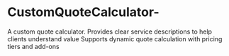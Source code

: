 # CustomQuoteCalculator-
A custom quote calculator. Provides clear service descriptions to help clients understand value  Supports dynamic quote calculation with pricing tiers and add-ons
